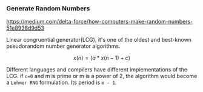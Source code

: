 ### Generate Random Numbers
https://medium.com/delta-force/how-computers-make-random-numbers-51e8938d9d53

Linear congruential generator(LCG), it's one of the oldest and best-known pseudorandom number generator algorithms.
```math
x(n) = (a * x(n-1) + c) % m
```
Different languages and compilers have different implementations of the LCG.
if `c=0` and m is prime or m is a power of 2, the algorithm would become a `Lehmer RNG` formulation. Its period is `m - 1`.